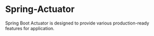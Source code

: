 # Spring-Actuator
Spring Boot Actuator is designed to provide various production-ready features for application.
